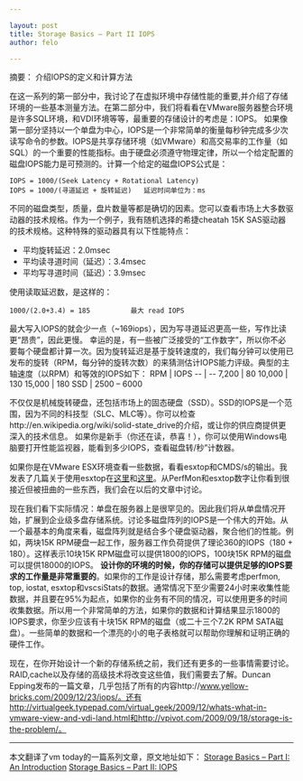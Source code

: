 ```yaml
---

layout: post
title: Storage Basics – Part II IOPS
author: felo

---
```



摘要：
介绍IOPS的定义和计算方法





在这一系列的第一部分中，我讨论了在虚拟环境中存储性能的重要,并介绍了存储环境的一些基本测量方法。在第二部分中，我们将看看在VMware服务器整合环境是许多SQL环境，和VDI环境等等，最重要的存储设计的考虑是：IOPS。
如果像第一部分坚持以一个单盘为中心，IOPS是一个非常简单的衡量每秒钟完成多少次读写命令的参数。IOPS是共享存储环境（如VMware）和高交易率的工作量（如SQL）的一个重要的性能指标。由于硬盘必须遵守物理定律，所以一个给定配置的磁盘IOPS能力是可预测的。计算一个给定的磁盘IOPS公式是：
```
IOPS = 1000/(Seek Latency + Rotational Latency)
IOPS = 1000/(寻道延迟 + 旋转延迟)   延迟时间单位为：ms
```
不同的磁盘类型，质量，盘片数量等都是确切的因素。您可以查看市场上大多数驱动器的技术规格。作为一个例子，我有随机选择的希捷cheatah 15K SAS驱动器的技术规格。这种特殊的驱动器具有以下性能特点：


- 平均旋转延迟：2.0msec
- 平均读寻道时间（延迟）：3.4msec
- 平均写寻道时间（延迟）：3.9msec

使用读取延迟数，是这样的：
```
1000/(2.0+3.4) = 185          最大 read IOPS
```
最大写入IOPS的就会少一点（~169iops），因为写寻道延迟更高一些，写作比读更“昂贵”，因此更慢。
幸运的是，有一些被广泛接受的“工作数字”，所以你不必要每个硬盘都计算一次。因为旋转延迟是基于旋转速度的，我们每分钟可以使用已发布的旋转（RPM，每分钟的旋转次数）的来猜测估计IOPS能力评级。典型的主轴速度（以RPM）和等效的IOPS如下：
RPM | IOPS
-- | --
7,200     |     80
10,000    |   130
15,000    |  180
SSD       |    2500 – 6000

不仅仅是机械旋转硬盘，还包括市场上的固态硬盘（SSD）。SSD的IOPS是一个范围，因为不同的科技型（SLC、MLC等）。你可以检查http://en.wikipedia.org/wiki/solid-state_drive的介绍，或让你的供应商提供更深入的技术信息。
如果你是新手（你还在读，恭喜！），你可以使用Windows电脑要打开性能监视器，能看到多少IOPS，查看磁盘转/秒”计数器。

如果你是在VMware ESX环境查看一些数据，看看esxtop和CMDS/s的输出。我发表了几篇关于使用esxtop在[这里](http://vmtoday.com/2009/09/the-skinny-on-esxtop/)和[这里](http://vmtoday.com/2009/09/esxtop-batch-mode-windows-perfmon/)。从PerfMon和esxtop数字让你看到很接近但被扭曲的一些东西，我们会在以后的文章中讨论。

现在我们看下实际情况：单盘在服务器上是很罕见的。因此我们将从单盘情况开始，扩展到企业级多盘存储系统。讨论多磁盘阵列的IOPS是一个伟大的开始。从一个最基本的角度来看，磁盘阵列就是结合多个硬盘驱动器，聚合他们的性能。例如，两块15K RPM硬盘一起工作，服务器工作负荷提供了理论360的IOPS（180 + 180）。这样表示10块15K RPM磁盘可以提供1800的IOPS，100块15K RPM的磁盘可以提供18000的IOPS。
**设计你的环境的时候，你的存储可以提供足够的IOPS要求的工作量是非常重要的**。如果你的工作是设计存储，那么需要考虑perfmon, top, iostat, esxtop和vscsiStats的数据。通常情况下至少需要24小时来收集性能数据，并且要在95%为起点，如果你的业务有不同的情况，可以使用更多的时间收集数据。所以用一个非常简单的方法，如果你的数据和计算结果显示1800的IOPS要求，你至少应该有十块15K RPM的磁盘（或二十三个7.2K RPM SATA磁盘）。一些简单的数据和一个漂亮的小的电子表格就可以帮助你理解和证明正确的硬件工作。

现在，在你开始设计一个新的存储系统之前，我们还有更多的一些事情需要讨论。RAID,cache以及存储的高级技术将改变这些值，我们需要去了解。Duncan Epping发布的一篇文章，几乎包括了所有的内容http://www.yellow-bricks.com/2009/12/23/iops/。还有http://virtualgeek.typepad.com/virtual_geek/2009/12/whats-what-in-vmware-view-and-vdi-land.html和http://vpivot.com/2009/09/18/storage-is-the-problem/。

---
本文翻译了vm today的一篇系列文章，原文地址如下：
[Storage Basics – Part I: An Introduction](http://vmtoday.com/2009/12/storage-basics-part-i-intro/)
[Storage Basics – Part II: IOPS](http://vmtoday.com/2009/12/storage-basics-part-ii-iops/#comments)
